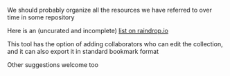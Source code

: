 We should probably organize all the resources we have referred to over time in some repository

Here is an (uncurated and incomplete) [list on raindrop.io](https://raindrop.io/ganadiotis/personal-knowledge-graph-13180173)

This tool has the option of adding collaborators who can edit the collection, and it can also export it in standard bookmark format

Other suggestions welcome too

